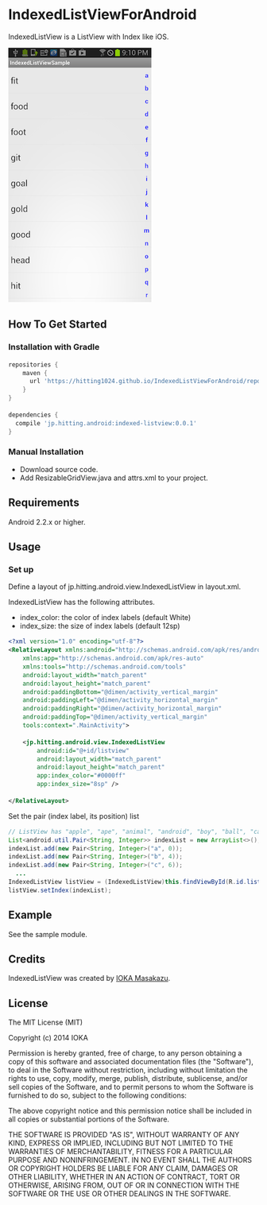 IndexedListViewForAndroid
=========================

IndexedListView is a ListView with Index like iOS.

![Screen Shot](https://raw.githubusercontent.com/hitting1024/IndexedListViewForAndroid/master/imgs/ss.png)


## How To Get Started

### Installation with Gradle

```gradle
repositories {
    maven {
      url 'https://hitting1024.github.io/IndexedListViewForAndroid/repository'
    }
}

dependencies {
  compile 'jp.hitting.android:indexed-listview:0.0.1'
}
```

### Manual Installation

* Download source code.
* Add ResizableGridView.java and attrs.xml to your project.


## Requirements

Android 2.2.x or higher.


## Usage

### Set up

Define a layout of jp.hitting.android.view.IndexedListView in layout.xml.

IndexedListView has the following attributes.

* index_color: the color of index labels (default White)
* index_size: the size of index labels (default 12sp)

```xml
<?xml version="1.0" encoding="utf-8"?>
<RelativeLayout xmlns:android="http://schemas.android.com/apk/res/android"
    xmlns:app="http://schemas.android.com/apk/res-auto"
    xmlns:tools="http://schemas.android.com/tools"
    android:layout_width="match_parent"
    android:layout_height="match_parent"
    android:paddingBottom="@dimen/activity_vertical_margin"
    android:paddingLeft="@dimen/activity_horizontal_margin"
    android:paddingRight="@dimen/activity_horizontal_margin"
    android:paddingTop="@dimen/activity_vertical_margin"
    tools:context=".MainActivity">

    <jp.hitting.android.view.IndexedListView
        android:id="@+id/listview"
        android:layout_width="match_parent"
        android:layout_height="match_parent"
        app:index_color="#0000ff"
        app:index_size="8sp" />

</RelativeLayout>
```

Set the pair (index label, its position) list

```java
// ListView has "apple", "ape", "animal", "android", "boy", "ball", "cat", "cow", ...
List<android.util.Pair<String, Integer>> indexList = new ArrayList<>();
indexList.add(new Pair<String, Integer>("a", 0));
indexList.add(new Pair<String, Integer>("b", 4));
indexList.add(new Pair<String, Integer>("c", 6));
  ...
IndexedListView listView = (IndexedListView)this.findViewById(R.id.listView);
listView.setIndex(indexList);
```

## Example

See the sample module.



## Credits

IndexedListView was created by [IOKA Masakazu](http://www.hitting.jp).



## License

The MIT License (MIT)

Copyright (c) 2014 IOKA

Permission is hereby granted, free of charge, to any person obtaining a copy
of this software and associated documentation files (the "Software"), to deal
in the Software without restriction, including without limitation the rights
to use, copy, modify, merge, publish, distribute, sublicense, and/or sell
copies of the Software, and to permit persons to whom the Software is
furnished to do so, subject to the following conditions:

The above copyright notice and this permission notice shall be included in all
copies or substantial portions of the Software.

THE SOFTWARE IS PROVIDED "AS IS", WITHOUT WARRANTY OF ANY KIND, EXPRESS OR
IMPLIED, INCLUDING BUT NOT LIMITED TO THE WARRANTIES OF MERCHANTABILITY,
FITNESS FOR A PARTICULAR PURPOSE AND NONINFRINGEMENT. IN NO EVENT SHALL THE
AUTHORS OR COPYRIGHT HOLDERS BE LIABLE FOR ANY CLAIM, DAMAGES OR OTHER
LIABILITY, WHETHER IN AN ACTION OF CONTRACT, TORT OR OTHERWISE, ARISING FROM,
OUT OF OR IN CONNECTION WITH THE SOFTWARE OR THE USE OR OTHER DEALINGS IN THE
SOFTWARE.
